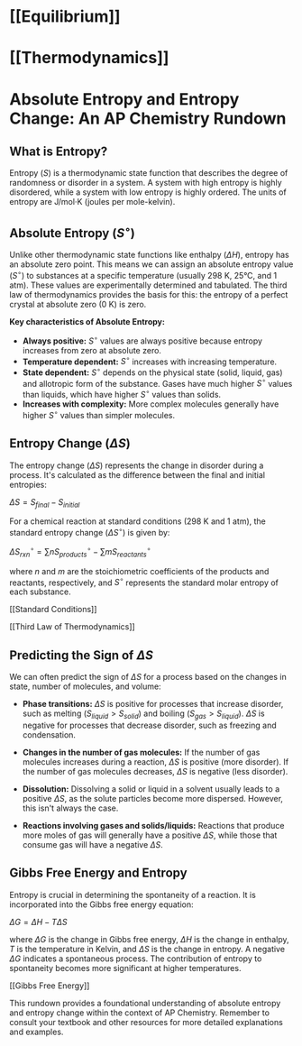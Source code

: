 # [[Equilibrium]]
# [[Thermodynamics]]
# Absolute Entropy and Entropy Change: An AP Chemistry Rundown

## What is Entropy?

Entropy ($S$) is a thermodynamic state function that describes the degree of randomness or disorder in a system.  A system with high entropy is highly disordered, while a system with low entropy is highly ordered.  The units of entropy are J/mol·K (joules per mole-kelvin).

## Absolute Entropy ($S^\circ$)

Unlike other thermodynamic state functions like enthalpy ($\Delta H$), entropy has an absolute zero point.  This means we can assign an absolute entropy value ($S^\circ$) to substances at a specific temperature (usually 298 K, 25°C, and 1 atm).  These values are experimentally determined and tabulated.  The third law of thermodynamics provides the basis for this:  the entropy of a perfect crystal at absolute zero (0 K) is zero.  

**Key characteristics of Absolute Entropy:**

* **Always positive:** $S^\circ$ values are always positive because entropy increases from zero at absolute zero.
* **Temperature dependent:** $S^\circ$ increases with increasing temperature.
* **State dependent:** $S^\circ$ depends on the physical state (solid, liquid, gas) and allotropic form of the substance. Gases have much higher $S^\circ$ values than liquids, which have higher $S^\circ$ values than solids.
* **Increases with complexity:**  More complex molecules generally have higher $S^\circ$ values than simpler molecules.


## Entropy Change ($\Delta S$)

The entropy change ($\Delta S$) represents the change in disorder during a process.  It's calculated as the difference between the final and initial entropies:

$\Delta S = S_{final} - S_{initial}$

For a chemical reaction at standard conditions (298 K and 1 atm), the standard entropy change ($\Delta S^\circ$) is given by:

$\Delta S^\circ_{rxn} = \sum nS^\circ_{products} - \sum mS^\circ_{reactants}$

where *n* and *m* are the stoichiometric coefficients of the products and reactants, respectively, and $S^\circ$ represents the standard molar entropy of each substance.

[[Standard Conditions]]

[[Third Law of Thermodynamics]]


## Predicting the Sign of $\Delta S$

We can often predict the sign of $\Delta S$ for a process based on the changes in state, number of molecules, and volume:

* **Phase transitions:** $\Delta S$ is positive for processes that increase disorder, such as melting ($S_{liquid} > S_{solid}$) and boiling ($S_{gas} > S_{liquid}$).  $\Delta S$ is negative for processes that decrease disorder, such as freezing and condensation.

* **Changes in the number of gas molecules:**  If the number of gas molecules increases during a reaction, $\Delta S$ is positive (more disorder). If the number of gas molecules decreases, $\Delta S$ is negative (less disorder).

* **Dissolution:** Dissolving a solid or liquid in a solvent usually leads to a positive $\Delta S$, as the solute particles become more dispersed.  However, this isn't always the case.

* **Reactions involving gases and solids/liquids:** Reactions that produce more moles of gas will generally have a positive $\Delta S$, while those that consume gas will have a negative $\Delta S$.


## Gibbs Free Energy and Entropy

Entropy is crucial in determining the spontaneity of a reaction.  It is incorporated into the Gibbs free energy equation:

$\Delta G = \Delta H - T\Delta S$

where $\Delta G$ is the change in Gibbs free energy, $\Delta H$ is the change in enthalpy, $T$ is the temperature in Kelvin, and $\Delta S$ is the change in entropy.  A negative $\Delta G$ indicates a spontaneous process.  The contribution of entropy to spontaneity becomes more significant at higher temperatures.


[[Gibbs Free Energy]]


This rundown provides a foundational understanding of absolute entropy and entropy change within the context of AP Chemistry. Remember to consult your textbook and other resources for more detailed explanations and examples.
